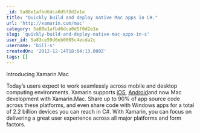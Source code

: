```yaml
---
_id: 5a88e1afbd6dca0d5f0d2e1e
title: "Quickly build and deploy native Mac apps in C#."
url: 'http://xamarin.com/mac'
category: 5a88e1afbd6dca0d5f0d2e1e
slug: 'quickly-build-and-deploy-native-mac-apps-in-c'
user_id: 5a83ce59d6eb0005c4ecda2c
username: 'bill-s'
createdOn: '2012-12-14T18:04:13.000Z'
tags: []
---
```


Introducing Xamarin.Mac

Today’s users expect to work seamlessly across mobile and desktop computing environments. Xamarin supports <a href="http://xamarin.com/ios">iOS</a>, <a href="http://xamarin.com/android">Android</a>and now Mac development with Xamarin.Mac. Share up to 90% of app source code across these platforms, and even share code with Windows apps for a total of 2.2 billion devices you can reach in C#. With Xamarin, you can focus on delivering a great user experience across all major platforms and form factors.
